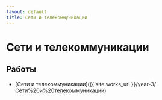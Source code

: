 ```yaml
---
layout: default
title: Сети и телекоммуникации
---
```


# Сети и телекоммуникации

## Работы

- [Сети и телекоммуникации]({{ site.works_url }}/year-3/Сети%20и%20телекоммуникации) 